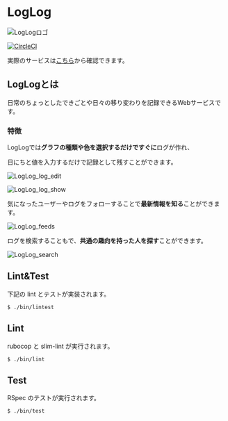 # LogLog

![LogLogロゴ](https://github.com/wawawatataru/loglog/blob/master/app/assets/images/android-chrome-256x256.png?raw=true,"LogLogロゴ")

[![CircleCI](https://circleci.com/gh/wawawatataru/loglog.svg?style=svg)](https://circleci.com/gh/wawawatataru/loglog)

実際のサービスは[こちら](https://www.loglog.me)から確認できます。

## LogLogとは
日常のちょっとしたできごとや日々の移り変わりを記録できるWebサービスです。

### 特徴
LogLogでは**グラフの種類や色を選択するだけですぐに**ログが作れ、

日にちと値を入力するだけで記録として残すことができます。

![LogLog_log_edit](https://github.com/wawawatataru/portfolio/blob/master/docs/img/portfolio/loglog/log_edit.png?raw=true,"LogLog_log_edit")

![LogLog_log_show](https://github.com/wawawatataru/portfolio/blob/master/docs/img/portfolio/loglog/log_show.png?raw=true,"LogLog_log_show")

気になったユーザーやログをフォローすることで**最新情報を知る**ことができます。

![LogLog_feeds](https://github.com/wawawatataru/portfolio/blob/master/docs/img/portfolio/loglog/feeds.png?raw=true,"LogLog_feeds")

ログを検索することもで、**共通の趣向を持った人を探す**ことができます。

![LogLog_search](https://github.com/wawawatataru/portfolio/blob/master/docs/img/portfolio/loglog/search.png?raw=true,"LogLog_search")


## Lint&Test

下記の lint とテストが実装されます。

```
$ ./bin/lintest
```

## Lint

rubocop と slim-lint が実行されます。

```
$ ./bin/lint
```

## Test

RSpec のテストが実行されます。

```
$ ./bin/test
```
